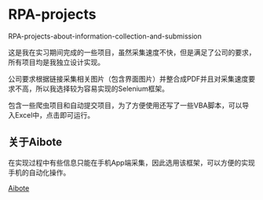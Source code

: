 # RPA-projects
 RPA-projects-about-information-collection-and-submission

这是我在实习期间完成的一些项目，虽然采集速度不快，但是满足了公司的要求，所有项目均是我独立设计实现。

公司要求根据链接采集相关图片（包含界面图片）并整合成PDF并且对采集速度要求不高，所以我选择较为容易实现的Selenium框架。

包含一些爬虫项目和自动提交项目，为了方便使用还写了一些VBA脚本，可以导入Excel中，点击即可运行。

## 关于Aibote

在实现过程中有些信息只能在手机App端采集，因此选用该框架，可以方便的实现手机的自动化操作。

[Aibote](http://www.aibote.net/)

